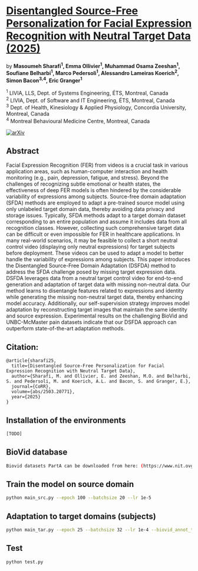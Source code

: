 # [Disentangled Source-Free Personalization for Facial Expression Recognition with Neutral Target Data (2025)](https://arxiv.org/pdf/2503.20771)


by
**Masoumeh Sharafi<sup>1</sup>,
Emma Ollivier<sup>1</sup>,
Muhammad Osama Zeeshan<sup>1</sup>,
Soufiane Belharbi<sup>1</sup>,
Marco Pedersoli<sup>1</sup>,
Alessandro Lameiras Koerich<sup>2</sup>,
Simon Bacon<sup>3,4</sup>,
Eric Granger<sup>1</sup>**

<sup>1</sup> LIVIA, LLS, Dept. of Systems Engineering, ÉTS, Montreal, Canada
<br/>
<sup>2</sup> LIVIA, Dept. of Software and IT Engineering, ÉTS, Montreal, Canada
<br/>
<sup>3</sup> Dept. of Health, Kinesiology \& Applied Physiology, Concordia University, Montreal, Canada
<br/>
<sup>4</sup> Montreal Behavioural Medicine Centre, Montreal, Canada



[![arXiv](https://img.shields.io/badge/arXiv-2503.20771-b31b1b.svg)](https://arxiv.org/pdf/2503.20771)

## Abstract
Facial Expression Recognition (FER) from videos is a crucial task in various application areas, such as human-computer interaction and health monitoring (e.g., pain, depression, fatigue, and stress).
Beyond the challenges of recognizing subtle emotional or health states, the effectiveness of deep FER models is often hindered by the considerable variability of expressions among subjects. Source-free domain adaptation (SFDA) methods are employed to adapt a pre-trained source model using only unlabeled target domain data, thereby avoiding data privacy and storage issues. Typically, SFDA methods adapt to a target domain dataset corresponding to an entire population and assume it includes data from all recognition classes. However, collecting such comprehensive target data can be difficult or even impossible for FER in healthcare applications.
In many real-world scenarios, it may be feasible to collect a short neutral control video (displaying only neutral expressions) for target subjects before deployment. These videos can be used to adapt a model to better handle the variability of expressions among subjects. This paper introduces the Disentangled Source-Free Domain Adaptation (DSFDA) method to address the SFDA challenge posed by missing target expression data. DSFDA leverages data from a neutral target control video for end-to-end generation and adaptation of target data with missing non-neutral data. Our method learns to disentangle features related to expressions and identity while generating the missing non-neutral target data, thereby enhancing model accuracy. Additionally, our self-supervision strategy improves model adaptation by reconstructing target images that maintain the same identity and source expression.
Experimental results on the challenging BioVid and UNBC-McMaster pain datasets indicate that our DSFDA approach can outperform state-of-the-art adaptation methods.


## Citation:
```
@article{sharafi25,
  title={Disentangled Source-Free Personalization for Facial Expression Recognition with Neutral Target Data},
  author={Sharafi, M. and Ollivier, E. and Zeeshan, M.O. and Belharbi, S. and Pedersoli, M. and Koerich, A.L. and Bacon, S. and Granger, E.},
  journal={CoRR},
  volume={abs/2503.20771},
  year={2025}
}
```

## Installation of the environments
```bash
[TODO]
```


## BioVid database
```sh
Biovid datasets PartA can be downloaded from here: (https://www.nit.ovgu.de/BioVid.html#PubACII17)
```

## Train the model on source domain
```sh
python main_src.py --epoch 100 --batchsize 20 --lr 1e-5
```

## Adaptation to target domains (subjects)
```sh
python main_tar.py --epoch 25 --batchsize 32 --lr 1e-4 --biovid_annot_train $Path to the training data --biovid_annot_val $Path to the validation data --save_dir $Directory to save experiment results --img_dir Directory to save generated images --par_dir Directory to save the best parameters
```
## Test
```sh
python test.py
```

